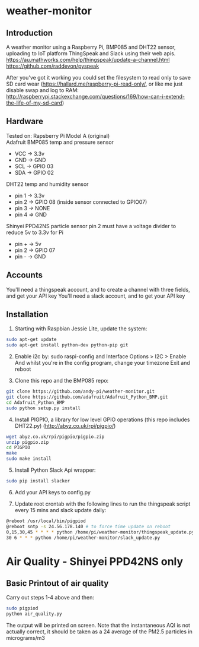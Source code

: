 # weather-monitor

## Introduction
A weather monitor using a Raspberry Pi, BMP085 and DHT22 sensor, uploading to IoT platform ThingSpeak and Slack using their web apis.
https://au.mathworks.com/help/thingspeak/update-a-channel.html
https://github.com/raddevon/pyspeak

After you've got it working you could set the filesystem to read only to save SD card wear
(https://hallard.me/raspberry-pi-read-only/, or like me just disable swap and log to RAM:
http://raspberrypi.stackexchange.com/questions/169/how-can-i-extend-the-life-of-my-sd-card)


## Hardware
Tested on: Rapsberry Pi Model A (original)  
Adafruit BMP085 temp and pressure sensor

- VCC -> 3.3v
- GND -> GND
- SCL -> GPIO 03
- SDA -> GPIO 02

DHT22 temp and humidity sensor

- pin 1 -> 3.3v
- pin 2 -> GPIO 08 (inside sensor connected to GPIO07)
- pin 3 -> NONE
- pin 4 => GND

Shinyei PPD42NS particle sensor
pin 2 must have a voltage divider to reduce 5v to 3.3v for Pi

- pin + -> 5v
- pin 2 -> GPIO 07
- pin - -> GND


## Accounts
You'll need a thingspeak account, and to create a channel with three fields, and get your API key
You'll need a slack account, and to get your API key


## Installation
1. Starting with Raspbian Jessie Lite, update the system:

``` bash
sudo apt-get update
sudo apt-get install python-dev python-pip git
``` 

2. Enable i2c by: sudo raspi-config and Interface Options > I2C > Enable
And whilst you're in the config program, change your timezone
Exit and reboot

3. Clone this repo and the BMP085 repo:
``` bash
git clone https://github.com/andy-pi/weather-monitor.git
git clone https://github.com/adafruit/Adafruit_Python_BMP.git
cd Adafruit_Python_BMP
sudo python setup.py install
```

4. Install PIGPIO, a library for low level GPIO operations (this repo includes DHT22.py)
(http://abyz.co.uk/rpi/pigpio/)
``` bash
wget abyz.co.uk/rpi/pigpio/pigpio.zip
unzip pigpio.zip
cd PIGPIO
make
sudo make install
```

5. Install Python Slack Api wrapper:
```bash
sudo pip install slacker
```

6. Add your API keys to config.py

7. Update root crontab with the following lines to run the thingspeak script every 15 mins and slack update daily:
``` bash
@reboot /usr/local/bin/pigpiod
@reboot sntp -s 24.56.178.140 # to force time update on reboot
0,15,30,45 * * * * python /home/pi/weather-monitor/thingspeak_update.py # for logging add >> /home/pi/weather-monitor/log 2>&1
30 6 * * * python /home/pi/weather-monitor/slack_update.py
```

# Air Quality - Shinyei PPD42NS only

## Basic Printout of air quality

Carry out steps 1-4 above and then:  

```bash
sudo pigpiod
python air_quality.py
```

The output will be printed on screen. Note that the instantaneous AQI is not actually correct, it should be taken as a 24 average of the PM2.5 particles in micrograms/m3